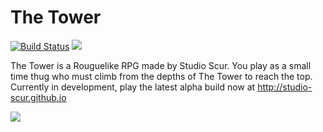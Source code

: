 # The Tower

[![Build Status](https://magnum.travis-ci.com/SarenCurrie/the-tower.svg?token=PpqedDmGK3qwq5Ez7x4Y&branch=master)](https://magnum.travis-ci.com/SarenCurrie/the-tower)
[![](https://img.shields.io/badge/release-a.2.0-brightgreen.svg)](http://studio-scur.github.io)

The Tower is a Rouguelike RPG made by Studio Scur. You play as a small time thug who must climb from the depths of The Tower to reach the top. Currently in development, play the latest alpha build now at http://studio-scur.github.io

![](http://i.imgur.com/53qBuqa.png)
